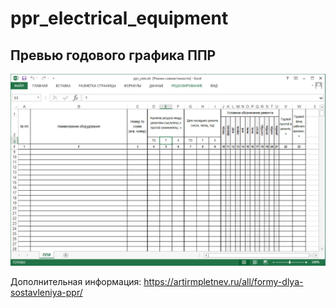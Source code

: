 # ppr_electrical_equipment

## Превью годового графика ППР
![](ppr_year.png)

Дополнительная информация: https://artirmpletnev.ru/all/formy-dlya-sostavleniya-ppr/
